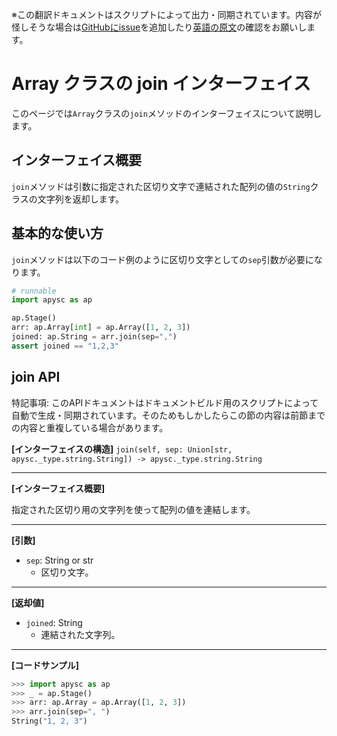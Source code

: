 <span class="inconspicuous-txt">※この翻訳ドキュメントはスクリプトによって出力・同期されています。内容が怪しそうな場合は<a href="https://github.com/simon-ritchie/apysc/issues" target="_blank">GitHubにissue</a>を追加したり[英語の原文](https://simon-ritchie.github.io/apysc/en/array_join.html)の確認をお願いします。</span>

# Array クラスの join インターフェイス

このページでは`Array`クラスの`join`メソッドのインターフェイスについて説明します。

## インターフェイス概要

`join`メソッドは引数に指定された区切り文字で連結された配列の値の`String`クラスの文字列を返却します。

## 基本的な使い方

`join`メソッドは以下のコード例のように区切り文字としての`sep`引数が必要になります。

```py
# runnable
import apysc as ap

ap.Stage()
arr: ap.Array[int] = ap.Array([1, 2, 3])
joined: ap.String = arr.join(sep=",")
assert joined == "1,2,3"
```

## join API

<span class="inconspicuous-txt">特記事項: このAPIドキュメントはドキュメントビルド用のスクリプトによって自動で生成・同期されています。そのためもしかしたらこの節の内容は前節までの内容と重複している場合があります。</span>

**[インターフェイスの構造]** `join(self, sep: Union[str, apysc._type.string.String]) -> apysc._type.string.String`<hr>

**[インターフェイス概要]**

指定された区切り用の文字列を使って配列の値を連結します。<hr>

**[引数]**

- `sep`: String or str
  - 区切り文字。

<hr>

**[返却値]**

- `joined`: String
  - 連結された文字列。

<hr>

**[コードサンプル]**

```py
>>> import apysc as ap
>>> _ = ap.Stage()
>>> arr: ap.Array = ap.Array([1, 2, 3])
>>> arr.join(sep=", ")
String("1, 2, 3")
```